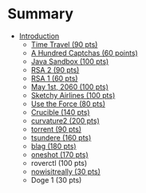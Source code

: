 # Summary

* [Introduction](README.md)
   * [Time Travel (90 pts)](time_travel_90_pts.md)
   * [A Hundred Captchas (60 points)](a_hundred_captchas_60_points.md)
   * [Java Sandbox (100 pts)](java_sandbox_100_pts.md)
   * [RSA 2 (90 pts)](rsa_2_90_pts.md)
   * [RSA 1 (60 pts)](rsa_1_60_pts.md)
   * [May 1st, 2060 (100 pts)](may_1st,_2060_100_pts.md)
   * [Sketchy Airlines (100 pts)](sketchy_airlines_100_pts.md)
   * [Use the Force (80 pts)](use_the_force_80_pts.md)
   * [Crucible (140 pts)](crucible_140_pts.md)
   * [curvature2 (200 pts)](curvature2_200_pts.md)
   * [torrent (90 pts)](torrent_90_pts.md)
   * [tsundere (160 pts)](tsundere_160_pts.md)
   * [blag (180 pts)](blag_180_pts.md)
   * [oneshot (170 pts)](oneshot_170_pts.md)
   * roverctl (100 pts)
   * [nowisitreally (30 pts)](nowisitreally_30_pts.md)
   * Doge 1 (30 pts)

